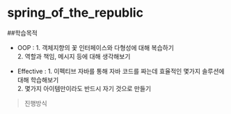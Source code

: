 # spring_of_the_republic


 ##학습목적
 - OOP :  1. 객체지향의 꽃 인터페이스와 다형성에 대해 복습하기 </br>
          2. 역할과 책임, 메시지 등에 대해 생각해보기
   
 - Effective : 1. 이펙티브 자바를 통해 자바 코드를 짜는데 효율적인 몇가지 솔루션에 대해 학습해보기 </br>
               2. 몇가지 아이템만이라도 반드시 자기 것으로 만들기




> 진행방식
